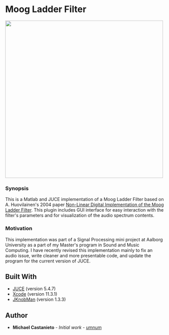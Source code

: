 # Moog Ladder Filter

<a href="https://drive.google.com/file/d/16F_a_m2T32haqDgcwwjGefTxDjV848CL/view?usp=sharing">
  <img src="https://i.imgur.com/ih82iuv.png" width="500" href="https://drive.google.com/file/d/16F_a_m2T32haqDgcwwjGefTxDjV848CL/view?usp=sharing">
</a>

### Synopsis
This is a Matlab and JUCE implementation of a Moog Ladder Filter based on A. Huovilainen's 2004 paper [Non-Linear Digital Implementation of the Moog Ladder Filter](https://pdfs.semanticscholar.org/c490/4c04a7be1d675e360409178da71a1253f6d8.pdf).
This plugin includes GUI interface for easy interaction with the filter's parameters and for visualization of the audio spectrum contents.

### Motivation
This implementation was part of a Signal Processing mini project at Aalborg University as a part of my Master's program in Sound and Music Computing.
I have recently revised this implementation mainly to fix an audio issue, write cleaner and more presentable code, and update the program for the current version of JUCE.

## Built With

* [JUCE](https://juce.com) (version 5.4.7)
* [Xcode](https://developer.apple.com/xcode/) (version 11.3.1)
* [JKnobMan](https://www.g200kg.com/jp/software/knobman.html) (version 1.3.3)

## Author

* **Michael Castanieto** - *Initial work* - [umnum](https://github.com/umnum)
